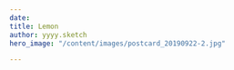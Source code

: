 ```yaml
---
date: 
title: Lemon
author: yyyy.sketch
hero_image: "/content/images/postcard_20190922-2.jpg"

---
```

